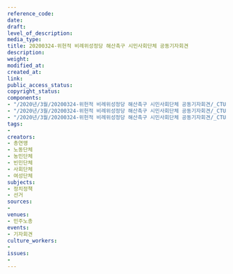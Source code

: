 ```yaml
---
reference_code: 
date: 
draft: 
level_of_description: 
media_type: 
title: 20200324-위헌적 비례위성정당 해산촉구 시민사회단체 공동기자회견
description: 
weight: 
modified_at: 
created_at: 
link: 
public_access_status: 
copyright_status: 
components:
- "/2020년/3월/20200324-위헌적 비례위성정당 해산촉구 시민사회단체 공동기자회견/_CTU5667.jpg"
- "/2020년/3월/20200324-위헌적 비례위성정당 해산촉구 시민사회단체 공동기자회견/_CTU5638.jpg"
- "/2020년/3월/20200324-위헌적 비례위성정당 해산촉구 시민사회단체 공동기자회견/_CTU5630.jpg"
tags:
- 
creators:
- 총연맹
- 노동단체
- 농민단체
- 빈민단체
- 사회단체
- 여성단체
subjects:
- 정치정책
- 선거
sources:
- 
venues:
- 민주노총
events:
- 기자회견
culture_workers:
- 
issues:
- 
---
```

